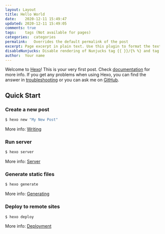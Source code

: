 ```yaml
---
layout: Layout
title: Hello World
date:    2020-12-11 15:49:47
updated: 2020-12-11 15:49:05
comments: true
tags:    tags (Not available for pages)
categories:  categories
permalink:   Overrides the default permalink of the post 
excerpt: Page excerpt in plain text. Use this plugin to format the text
disableNunjucks: Disable rendering of Nunjucks tag {{ }}/{% %} and tag plugins when enabled 
author:  Your name 
---
```

Welcome to [Hexo](https://hexo.io/)! This is your very first post. Check [documentation](https://hexo.io/docs/) for more info. If you get any problems when using Hexo, you can find the answer in [troubleshooting](https://hexo.io/docs/troubleshooting.html) or you can ask me on [GitHub](https://github.com/hexojs/hexo/issues).

## Quick Start

### Create a new post

``` bash
$ hexo new "My New Post"
```

More info: [Writing](https://hexo.io/docs/writing.html)

### Run server

``` bash
$ hexo server
```

More info: [Server](https://hexo.io/docs/server.html)

### Generate static files

``` bash
$ hexo generate
```

More info: [Generating](https://hexo.io/docs/generating.html)

### Deploy to remote sites

``` bash
$ hexo deploy
```

More info: [Deployment](https://hexo.io/docs/one-command-deployment.html)
